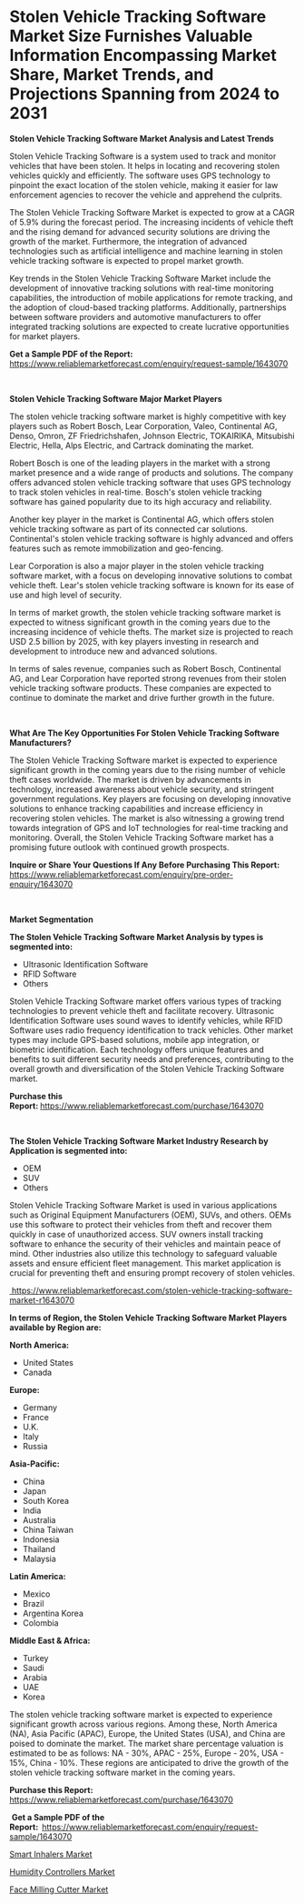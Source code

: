 <p><h1>Stolen Vehicle Tracking Software Market Size Furnishes Valuable Information Encompassing Market Share, Market Trends, and Projections Spanning from 2024 to 2031</h1></p><p><strong>Stolen Vehicle Tracking Software Market Analysis and Latest Trends</strong></p>
<p><p>Stolen Vehicle Tracking Software is a system used to track and monitor vehicles that have been stolen. It helps in locating and recovering stolen vehicles quickly and efficiently. The software uses GPS technology to pinpoint the exact location of the stolen vehicle, making it easier for law enforcement agencies to recover the vehicle and apprehend the culprits.</p><p>The Stolen Vehicle Tracking Software Market is expected to grow at a CAGR of 5.9% during the forecast period. The increasing incidents of vehicle theft and the rising demand for advanced security solutions are driving the growth of the market. Furthermore, the integration of advanced technologies such as artificial intelligence and machine learning in stolen vehicle tracking software is expected to propel market growth.</p><p>Key trends in the Stolen Vehicle Tracking Software Market include the development of innovative tracking solutions with real-time monitoring capabilities, the introduction of mobile applications for remote tracking, and the adoption of cloud-based tracking platforms. Additionally, partnerships between software providers and automotive manufacturers to offer integrated tracking solutions are expected to create lucrative opportunities for market players.</p></p>
<p><strong>Get a Sample PDF of the Report:&nbsp;</strong> <a href="https://www.reliablemarketforecast.com/enquiry/request-sample/1643070">https://www.reliablemarketforecast.com/enquiry/request-sample/1643070</a></p>
<p>&nbsp;</p>
<p><strong>Stolen Vehicle Tracking Software Major Market Players</strong></p>
<p><p>The stolen vehicle tracking software market is highly competitive with key players such as Robert Bosch, Lear Corporation, Valeo, Continental AG, Denso, Omron, ZF Friedrichshafen, Johnson Electric, TOKAIRIKA, Mitsubishi Electric, Hella, Alps Electric, and Cartrack dominating the market.</p><p>Robert Bosch is one of the leading players in the market with a strong market presence and a wide range of products and solutions. The company offers advanced stolen vehicle tracking software that uses GPS technology to track stolen vehicles in real-time. Bosch's stolen vehicle tracking software has gained popularity due to its high accuracy and reliability.</p><p>Another key player in the market is Continental AG, which offers stolen vehicle tracking software as part of its connected car solutions. Continental's stolen vehicle tracking software is highly advanced and offers features such as remote immobilization and geo-fencing.</p><p>Lear Corporation is also a major player in the stolen vehicle tracking software market, with a focus on developing innovative solutions to combat vehicle theft. Lear's stolen vehicle tracking software is known for its ease of use and high level of security.</p><p>In terms of market growth, the stolen vehicle tracking software market is expected to witness significant growth in the coming years due to the increasing incidence of vehicle thefts. The market size is projected to reach USD 2.5 billion by 2025, with key players investing in research and development to introduce new and advanced solutions.</p><p>In terms of sales revenue, companies such as Robert Bosch, Continental AG, and Lear Corporation have reported strong revenues from their stolen vehicle tracking software products. These companies are expected to continue to dominate the market and drive further growth in the future.</p></p>
<p>&nbsp;</p>
<p><strong>What Are The Key Opportunities For Stolen Vehicle Tracking Software Manufacturers?</strong></p>
<p><p>The Stolen Vehicle Tracking Software market is expected to experience significant growth in the coming years due to the rising number of vehicle theft cases worldwide. The market is driven by advancements in technology, increased awareness about vehicle security, and stringent government regulations. Key players are focusing on developing innovative solutions to enhance tracking capabilities and increase efficiency in recovering stolen vehicles. The market is also witnessing a growing trend towards integration of GPS and IoT technologies for real-time tracking and monitoring. Overall, the Stolen Vehicle Tracking Software market has a promising future outlook with continued growth prospects.</p></p>
<p><strong>Inquire or Share Your Questions If Any Before Purchasing This Report:</strong> <a href="https://www.reliablemarketforecast.com/enquiry/pre-order-enquiry/1643070">https://www.reliablemarketforecast.com/enquiry/pre-order-enquiry/1643070</a></p>
<p>&nbsp;</p>
<p><strong>Market Segmentation</strong></p>
<p><strong>The Stolen Vehicle Tracking Software Market Analysis by types is segmented into:</strong></p>
<p><ul><li>Ultrasonic Identification Software</li><li>RFID Software</li><li>Others</li></ul></p>
<p><p>Stolen Vehicle Tracking Software market offers various types of tracking technologies to prevent vehicle theft and facilitate recovery. Ultrasonic Identification Software uses sound waves to identify vehicles, while RFID Software uses radio frequency identification to track vehicles. Other market types may include GPS-based solutions, mobile app integration, or biometric identification. Each technology offers unique features and benefits to suit different security needs and preferences, contributing to the overall growth and diversification of the Stolen Vehicle Tracking Software market.</p></p>
<p><strong>Purchase this Report:&nbsp;</strong><a href="https://www.reliablemarketforecast.com/purchase/1643070">https://www.reliablemarketforecast.com/purchase/1643070</a></p>
<p>&nbsp;</p>
<p><strong>The Stolen Vehicle Tracking Software Market Industry Research by Application is segmented into:</strong></p>
<p><ul><li>OEM</li><li>SUV</li><li>Others</li></ul></p>
<p><p>Stolen Vehicle Tracking Software Market is used in various applications such as Original Equipment Manufacturers (OEM), SUVs, and others. OEMs use this software to protect their vehicles from theft and recover them quickly in case of unauthorized access. SUV owners install tracking software to enhance the security of their vehicles and maintain peace of mind. Other industries also utilize this technology to safeguard valuable assets and ensure efficient fleet management. This market application is crucial for preventing theft and ensuring prompt recovery of stolen vehicles.</p></p>
<p><a href="https://www.reliablemarketforecast.com/stolen-vehicle-tracking-software-market-r1643070">&nbsp;https://www.reliablemarketforecast.com/stolen-vehicle-tracking-software-market-r1643070</a></p>
<p><strong>In terms of Region, the Stolen Vehicle Tracking Software Market Players available by Region are:</strong></p>
<p>
    <p> <strong> North America: </strong>
        <ul>
            <li>United States</li>
            <li>Canada</li>
        </ul>
        </p> 
    <p> <strong> Europe: </strong>
        <ul>
            <li>Germany</li>
            <li>France</li>
            <li>U.K.</li>
            <li>Italy</li>
            <li>Russia</li>
        </ul>
        </p> 
    <p> <strong> Asia-Pacific: </strong>
        <ul>
            <li>China</li>
            <li>Japan</li>
            <li>South Korea</li>
            <li>India</li>
            <li>Australia</li>
            <li>China Taiwan</li>
            <li>Indonesia</li>
            <li>Thailand</li>
            <li>Malaysia</li>
        </ul>
        </p> 
    <p> <strong> Latin America: </strong>
        <ul>
            <li>Mexico</li>
            <li>Brazil</li>
            <li>Argentina Korea</li>
            <li>Colombia</li>
        </ul>
        </p> 
    <p> <strong> Middle East & Africa: </strong>
        <ul>
            <li>Turkey</li>
            <li>Saudi</li>
            <li>Arabia</li>
            <li>UAE</li>
            <li>Korea</li>
        </ul>
    </p>
    </p>
<p><p>The stolen vehicle tracking software market is expected to experience significant growth across various regions. Among these, North America (NA), Asia Pacific (APAC), Europe, the United States (USA), and China are poised to dominate the market. The market share percentage valuation is estimated to be as follows: NA - 30%, APAC - 25%, Europe - 20%, USA - 15%, China - 10%. These regions are anticipated to drive the growth of the stolen vehicle tracking software market in the coming years.</p></p>
<p><strong>Purchase this Report: </strong><a href="https://www.reliablemarketforecast.com/purchase/1643070">https://www.reliablemarketforecast.com/purchase/1643070</a></p>
<p>&nbsp;<strong>Get a Sample PDF of the Report:&nbsp;&nbsp;</strong><a href="https://www.reliablemarketforecast.com/enquiry/request-sample/1643070">https://www.reliablemarketforecast.com/enquiry/request-sample/1643070</a></p>
<p><strong></strong></p>
<p><p><a href="https://www.linkedin.com/pulse/global-smart-inhalers-market-share-growth-opportunities-size-prtac">Smart Inhalers Market</a></p><p><a href="https://www.linkedin.com/pulse/humidity-controllers-market-outlook-forecast-from-2024-2031-whyee">Humidity Controllers Market</a></p><p><a href="https://www.linkedin.com/pulse/insights-face-milling-cutter-market-share-competitive-landscape-r1vee">Face Milling Cutter Market</a></p></p>
